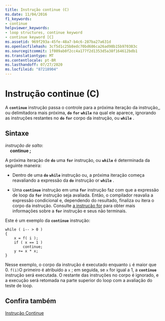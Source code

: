 ```yaml
---
title: Instrução continue (C)
ms.date: 11/04/2016
f1_keywords:
- continue
helpviewer_keywords:
- loop structures, continue keyword
- continue keyword [C]
ms.assetid: 969f293a-45fe-48a7-b4c6-287ba27a631d
ms.openlocfilehash: 3cf5d1c25b8edc70bd686ca26ad98b15b970383c
ms.sourcegitcommit: 1f009ab0f2cc4a177f2d1353d5a38f164612bdb1
ms.translationtype: MT
ms.contentlocale: pt-BR
ms.lasthandoff: 07/27/2020
ms.locfileid: "87218904"
---
```

# <a name="continue-statement-c"></a>Instrução continue (C)

A **`continue`** instrução passa o controle para a próxima iteração da instrução,, ou delimitadora mais próxima, **`do`** **`for`** **`while`** na qual ele aparece, ignorando as instruções restantes no **`do`** **`for`** corpo da instrução, ou **`while`** .

## <a name="syntax"></a>Sintaxe

*instrução de salto*:<br/>
&nbsp;&nbsp;&nbsp;&nbsp;**continue ;**

A próxima iteração de **`do`** uma **`for`** instrução, ou **`while`** é determinada da seguinte maneira:

- Dentro de uma **`do`** **`while`** instrução ou, a próxima iteração começa reavaliando a expressão da **`do`** instrução or **`while`** .

- Uma **`continue`** instrução em uma **`for`** instrução faz com que a expressão de loop da **`for`** instrução seja avaliada. Então, o compilador reavalia a expressão condicional e, dependendo do resultado, finaliza ou itera o corpo da instrução. Consulte [a instrução for](../c-language/for-statement-c.md) para obter mais informações sobre a **`for`** instrução e seus não terminais.

Este é um exemplo da **`continue`** instrução:

```
while ( i-- > 0 )
{
    x = f( i );
    if ( x == 1 )
        continue;
    y += x * x;
}
```

Nesse exemplo, o corpo da instrução é executado enquanto `i` é maior que 0. `f(i)`O primeiro é atribuído a `x` ; em seguida, se `x` for igual a 1, a **`continue`** instrução será executada. O restante das instruções no corpo é ignorado, e a execução será retomada na parte superior do loop com a avaliação do teste de loop.

## <a name="see-also"></a>Confira também

[Instrução Continue](../cpp/continue-statement-cpp.md)

